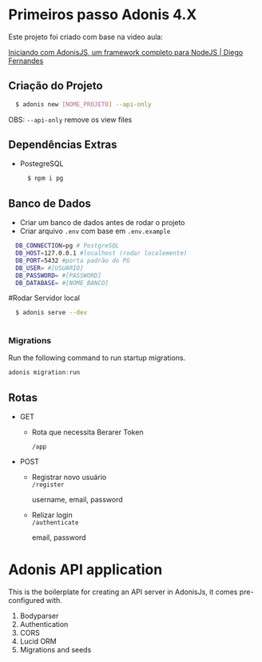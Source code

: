 # Primeiros passo Adonis 4.X

Este projeto foi criado com base na video aula:

[Iniciando com AdonisJS, um framework completo para NodeJS | Diego Fernandes
](https://www.youtube.com/watch?v=aysgHRmzG3w)

## Criação do Projeto
  ```Bash
    $ adonis new [NOME_PROJETO] --api-only
  ```

  OBS: ```--api-only``` remove os  view files
## Dependências Extras
- PostegreSQL
  ```Bash
    $ npm i pg
  ```

## Banco de Dados
- Criar um banco de dados antes de rodar o projeto
- Criar arquivo ```.env``` com base em ```.env.example```
```bash
  DB_CONNECTION=pg # PostgreSQL
  DB_HOST=127.0.0.1 #localhost (rodar localemente)
  DB_PORT=5432 #porta padrão do PG 
  DB_USER= #[USUARIO]
  DB_PASSWORD= #[PASSWORD]
  DB_DATABASE= #[NOME_BANCO]
```
#Rodar Servidor local
```Bash
  $ adonis serve --dev
  
```

### Migrations

Run the following command to run startup migrations.

```js
adonis migration:run
```

## Rotas
- GET

  - Rota que necessita Berarer Token
  
    ```/app```

- POST

  - Registrar novo usuário  
    ```/register```
    
    username, email, password


  - Relizar login  
    ```/authenticate```

      email, password


# Adonis API application

This is the boilerplate for creating an API server in AdonisJs, it comes pre-configured with.

1. Bodyparser
2. Authentication
3. CORS
4. Lucid ORM
5. Migrations and seeds




